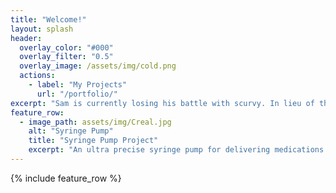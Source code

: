 ```yaml
---
title: "Welcome!"
layout: splash
header:
  overlay_color: "#000"
  overlay_filter: "0.5"
  overlay_image: /assets/img/cold.png
  actions:
    - label: "My Projects"
      url: "/portfolio/"
excerpt: "Sam is currently losing his battle with scurvy. In lieu of thoughts and prayers, please send lemons and limes. Despite the professionalism of this website, he is actually a satirist by trade."
feature_row:
  - image_path: assets/img/Creal.jpg
    alt: "Syringe Pump"
    title: "Syringe Pump Project"
    excerpt: "An ultra precise syringe pump for delivering medications or alcohol."
---
```


{% include feature_row %}

